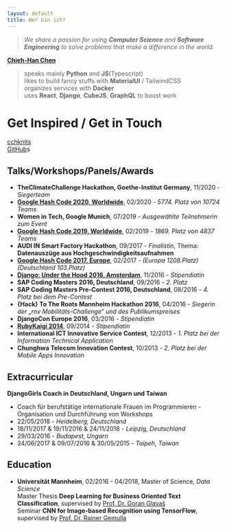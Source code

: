 ```yaml
---
layout: default
title: Wer bin ich?
---
```


> _We share a passion for using **Computer Science** and **Software Engineering** to solve problems that make a difference in the world._

**[Chieh-Han Chen](https://lenatech.github.io)**<br/>

> speaks mainly **Python** and **JS**(Typescript) <br />
> likes to build fancy stuffs with **MaterialUI** / TailwindCSS <br />
> organizes services with **Docker** <br />
> uses **React**, **Django**, **CubeJS**, **GraphQL** to boost work <br />

# Get Inspired / Get in Touch

<div class="links">
    <a href="https://lenatech.github.io/cchknits/" target="_blank">cchknits</a>
</div>
<div class="links">
    <a href="https://lenatech.github.io/" target="_blank">GitHub</a>s
</div>

## Talks/Workshops/Panels/Awards

- **TheClimateChallenge Hackathon, Goethe-Institut Germany**, 11/2020 - _Siegerteam_
- <a href="https://codingcompetitions.withgoogle.com/hashcode/archive/2020"  target="_blank">**Google Hash Code 2020, Worldwide**</a>, 02/2020 - _5774. Platz von 10724 Teams_
- **Women in Tech, Google Munich**, 07/2019 - _Ausgewählte Teilnehmerin zum Event_
- <a href="https://codingcompetitions.withgoogle.com/hashcode/archive/2019"  target="_blank">**Google Hash Code 2019, Worldwide**</a>, 02/2019 - _1869. Platz von 4837 Teams_
- **AUDI IN Smart Factory Hackathon**, 09/2017 - _Finalistin_, Thema: **Datenauszüge aus Hochgeschwindigkeitsaufnahmen**
- <a href="https://codingcompetitions.withgoogle.com/hashcode/archive/2017" target="_blank">**Google Hash Code 2017, Europe**</a>, 02/2017 - _(Europa 1208.Platz)(Deutschland 103.Platz)_
- <a href="https://2016.djangounderthehood.com/" target="_blank">**Django: Under the Hood 2016, Amsterdam**</a>, 11/2016 - _Stipendiatin_
- **SAP Coding Masters 2016, Deutschland**, 09/2016 - _2. Platz_
- **SAP Coding Masters Pre-Contest 2016, Deutschland**, 08/2016 - _4. Platz bei dem Pre-Contest_
- **{Hack} To The Roots Mannheim Hackathon 2016**, 04/2016 - _Siegerin der „rnv Mobilitäts-Challenge“ und des Publikumspreises_
- **DjangoCon Europe 2016**, 03/2016 - _Stipendiatin_
- <a href="https://rubykaigi.org/2014/" target="_blank">**RubyKaigi 2014**</a>, 09/2014 - _Stipendiatin_
- **International ICT Innovative Service Contest**, 12/2013 - _1. Platz bei der Information Technical Application_
- **Chunghwa Telecom Innovation Contest**, 10/2013 - _2. Platz bei der Mobile Apps Innovation_

## Extracurricular

**DjangoGirls Coach in Deutschland, Ungarn und Taiwan**

- Coach für berufstätige internationale Frauen im Programmieren - Organisation und Durchführung von Workshops
- 22/05/2018 - _Heidelberg, Deutschland_
- 18/11/2017 & 19/11/2016 & 24/11/2018 - _Leipzig, Deutschland_
- 29/03/2016 - _Budapest, Ungarn_
- 24/06/2017 & 09/07/2016 & 30/05/2015 - _Taipeh, Taiwan_

<!-- ## Work
- **SAP SE**, 07/2020 - Present, *Developer*
- **tesa-scribos**, 07/2018 - 06/2020, *Software Engineer*
- **Siemens AG**, 10/2017 - 03/2018, *Master Thesis*
- **Siemens AG**, 02/2017 - 05/2017, *Working Student*
- **SAP SE**, 11/2016 - 01/2017, *Working Student**
- **Sharelike Taiwan Inc.**, 11/2014 - 04/2015, *Frontend Developer*
- **BQool Inc.**, 02/2014 - 10/2014, *Support Engineer*
- **Deloitte**, 12/2012 - 03/2013, *Intern*
- **Computer Center at NCU**, 10/2009 - 10/2012, *IT Mini Job* -->

## Education

- **Universität Mannheim**, 02/2016 - 04/2018, Master of Science, _Data Science_<br/> Master Thesis **Deep Learning for Business Oriented Text Classification**, supervised by <a href="https://sites.google.com/view/goranglavas?pli=1" target="_blank">Prof. Dr. Goran Glavaš</a><br/>
  Seminar **CNN for Image-based Recognition using TensorFlow**, supervised by <a href="https://www.uni-mannheim.de/dws/people/professors/prof-dr-rainer-gemulla/" target="_blank">Prof. Dr. Rainer Gemulla</a>
